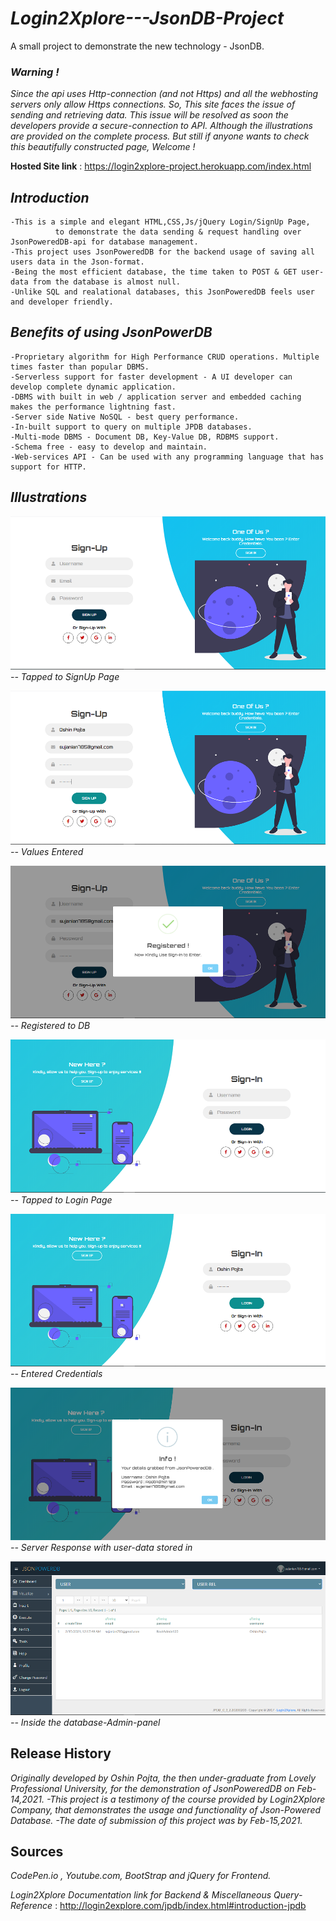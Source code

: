 # *Login2Xplore---JsonDB-Project*
A small project to demonstrate the new technology - JsonDB.

### *Warning !* ## 
*Since the api uses Http-connection (and not Https) and all the webhosting servers only allow Https connections.
So, This site faces the issue of sending and retrieving data. This issue will be resolved as soon the developers provide a secure-connection to API.
Although the illustrations are provided on the complete process.
But still if anyone wants to check this beautifully constructed page, Welcome !*

__Hosted Site link__  :  https://login2xplore-project.herokuapp.com/index.html    

## *Introduction*
    -This is a simple and elegant HTML,CSS,Js/jQuery Login/SignUp Page,
              to demonstrate the data sending & request handling over JsonPoweredDB-api for database management.
    -This project uses JsonPoweredDB for the backend usage of saving all users data in the Json-format.
    -Being the most efficient database, the time taken to POST & GET user-data from the database is almost null.
    -Unlike SQL and realational databases, this JsonPoweredDB feels user and developer friendly.

## *Benefits of using JsonPowerDB*
    -Proprietary algorithm for High Performance CRUD operations. Multiple times faster than popular DBMS.
    -Serverless support for faster development - A UI developer can develop complete dynamic application.
    -DBMS with built in web / application server and embedded caching makes the performance lightning fast.
    -Server side Native NoSQL - best query performance.
    -In-built support to query on multiple JPDB databases.
    -Multi-mode DBMS - Document DB, Key-Value DB, RDBMS support.
    -Schema free - easy to develop and maintain.
    -Web-services API - Can be used with any programming language that has support for HTTP.
    
## *Illustrations*

![image](https://github.com/oshinpojta/Login2Xplore---JsonDB-Project/blob/main/Screenshots/1.Sign-Up.png "SignUp")
*-- Tapped to SignUp Page*


![image](https://github.com/oshinpojta/Login2Xplore---JsonDB-Project/blob/main/Screenshots/2.Sign-Up.png)
*-- Values Entered*


![image](https://github.com/oshinpojta/Login2Xplore---JsonDB-Project/blob/main/Screenshots/3.Sign-Up.png)
*-- Registered to DB*


![image](https://github.com/oshinpojta/Login2Xplore---JsonDB-Project/blob/main/Screenshots/4.Sign-In.png)
*-- Tapped to Login Page*


![image](https://github.com/oshinpojta/Login2Xplore---JsonDB-Project/blob/main/Screenshots/5.Sign-In.png)
*-- Entered Credentials*


![image](https://github.com/oshinpojta/Login2Xplore---JsonDB-Project/blob/main/Screenshots/6.Sign-In.png)
*-- Server Response with user-data stored in*


![image](https://github.com/oshinpojta/Login2Xplore---JsonDB-Project/blob/main/Screenshots/7.Inserted.png)
*-- Inside the database-Admin-panel*


## Release History
*Originally developed by Oshin Pojta, the then under-graduate from Lovely Professional University,
                          for the demonstration of JsonPoweredDB on Feb-14,2021. 
    -This project is a testimony of the course provided by Login2Xplore Company, 
     that demonstrates the usage and functionality of Json-Powered Database. 
    -The date of submission of this project was by Feb-15,2021.* 

## Sources

*CodePen.io , Youtube.com, BootStrap and jQuery for Frontend.*

*Login2Xplore Documentation link for Backend & Miscellaneous Query-Reference* : http://login2explore.com/jpdb/index.html#introduction-jpdb
